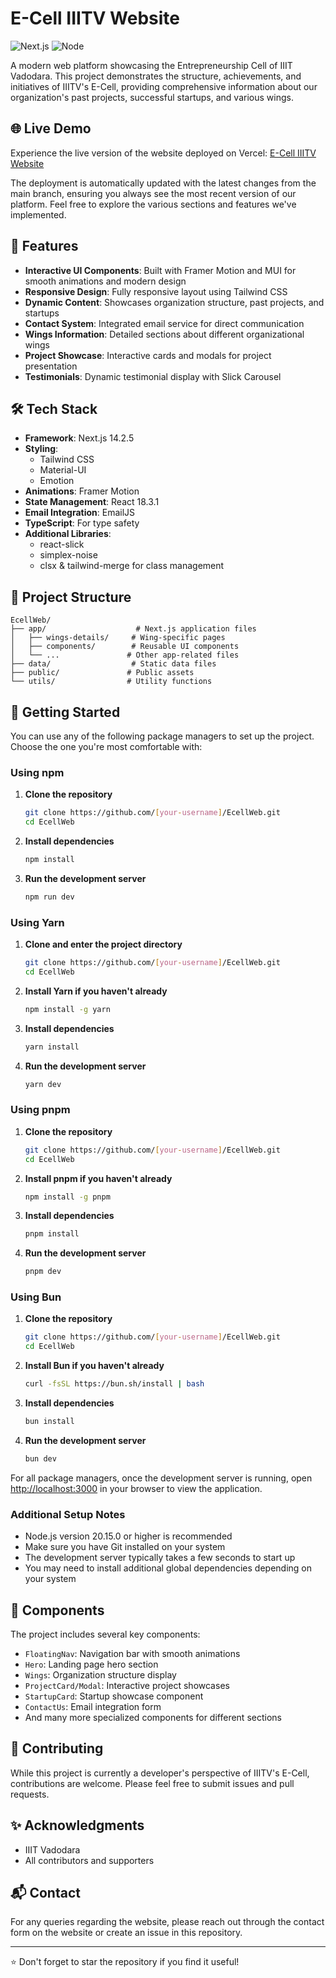 # E-Cell IIITV Website

![Next.js](https://img.shields.io/badge/Next.js-14.2.5-black)
![Node](https://img.shields.io/badge/Node-v20.15.0-green)

A modern web platform showcasing the Entrepreneurship Cell of IIIT Vadodara. This project demonstrates the structure, achievements, and initiatives of IIITV's E-Cell, providing comprehensive information about our organization's past projects, successful startups, and various wings.

## 🌐 Live Demo

Experience the live version of the website deployed on Vercel: [E-Cell IIITV Website](https://iiitv-ecell.vercel.app/)

The deployment is automatically updated with the latest changes from the main branch, ensuring you always see the most recent version of our platform. Feel free to explore the various sections and features we've implemented.

## 🚀 Features

- **Interactive UI Components**: Built with Framer Motion and MUI for smooth animations and modern design
- **Responsive Design**: Fully responsive layout using Tailwind CSS
- **Dynamic Content**: Showcases organization structure, past projects, and startups
- **Contact System**: Integrated email service for direct communication
- **Wings Information**: Detailed sections about different organizational wings
- **Project Showcase**: Interactive cards and modals for project presentation
- **Testimonials**: Dynamic testimonial display with Slick Carousel

## 🛠️ Tech Stack

- **Framework**: Next.js 14.2.5
- **Styling**: 
  - Tailwind CSS
  - Material-UI
  - Emotion
- **Animations**: Framer Motion
- **State Management**: React 18.3.1
- **Email Integration**: EmailJS
- **TypeScript**: For type safety
- **Additional Libraries**:
  - react-slick
  - simplex-noise
  - clsx & tailwind-merge for class management

## 📁 Project Structure

```
EcellWeb/
├── app/                    # Next.js application files
│   ├── wings-details/     # Wing-specific pages
│   ├── components/        # Reusable UI components
│   └── ...               # Other app-related files
├── data/                  # Static data files
├── public/               # Public assets
└── utils/                # Utility functions
```

## 🚀 Getting Started

You can use any of the following package managers to set up the project. Choose the one you're most comfortable with:

### Using npm

1. **Clone the repository**
   ```bash
   git clone https://github.com/[your-username]/EcellWeb.git
   cd EcellWeb
   ```

2. **Install dependencies**
   ```bash
   npm install
   ```

3. **Run the development server**
   ```bash
   npm run dev
   ```

### Using Yarn

1. **Clone and enter the project directory**
   ```bash
   git clone https://github.com/[your-username]/EcellWeb.git
   cd EcellWeb
   ```

2. **Install Yarn if you haven't already**
   ```bash
   npm install -g yarn
   ```

3. **Install dependencies**
   ```bash
   yarn install
   ```

4. **Run the development server**
   ```bash
   yarn dev
   ```

### Using pnpm

1. **Clone the repository**
   ```bash
   git clone https://github.com/[your-username]/EcellWeb.git
   cd EcellWeb
   ```

2. **Install pnpm if you haven't already**
   ```bash
   npm install -g pnpm
   ```

3. **Install dependencies**
   ```bash
   pnpm install
   ```

4. **Run the development server**
   ```bash
   pnpm dev
   ```

### Using Bun

1. **Clone the repository**
   ```bash
   git clone https://github.com/[your-username]/EcellWeb.git
   cd EcellWeb
   ```

2. **Install Bun if you haven't already**
   ```bash
   curl -fsSL https://bun.sh/install | bash
   ```

3. **Install dependencies**
   ```bash
   bun install
   ```

4. **Run the development server**
   ```bash
   bun dev
   ```

For all package managers, once the development server is running, open [http://localhost:3000](http://localhost:3000) in your browser to view the application.

### Additional Setup Notes

- Node.js version 20.15.0 or higher is recommended
- Make sure you have Git installed on your system
- The development server typically takes a few seconds to start up
- You may need to install additional global dependencies depending on your system

## 🧩 Components

The project includes several key components:

- `FloatingNav`: Navigation bar with smooth animations
- `Hero`: Landing page hero section
- `Wings`: Organization structure display
- `ProjectCard/Modal`: Interactive project showcases
- `StartupCard`: Startup showcase component
- `ContactUs`: Email integration form
- And many more specialized components for different sections


## 🤝 Contributing

While this project is currently a developer's perspective of IIITV's E-Cell, contributions are welcome. Please feel free to submit issues and pull requests.

## ✨ Acknowledgments

- IIIT Vadodara
- All contributors and supporters

## 📬 Contact

For any queries regarding the website, please reach out through the contact form on the website or create an issue in this repository.

---
⭐ Don't forget to star the repository if you find it useful!
